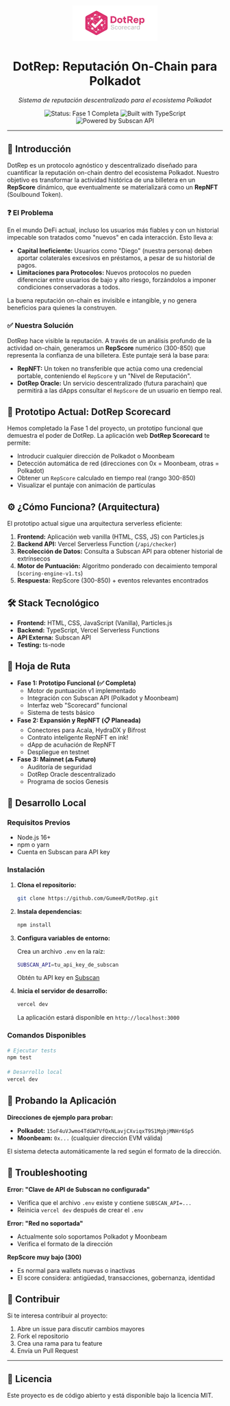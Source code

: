 <p align="center">
  <img src="Img/Logo/Logo Nfondo.png" alt="DotRep Logo" width="200">
</p>

<h1 align="center">DotRep: Reputación On-Chain para Polkadot</h1>

<p align="center">
  <i>Sistema de reputación descentralizado para el ecosistema Polkadot</i>
</p>

<p align="center">
  <img src="https://img.shields.io/badge/Status-Fase%201%20Completa-brightgreen" alt="Status: Fase 1 Completa">
  <img src="https://img.shields.io/badge/Built%20with-TypeScript-blue" alt="Built with TypeScript">
  <img src="https://img.shields.io/badge/Powered%20by-Subscan%20API-orange" alt="Powered by Subscan API">
</p>

---

## 🌟 Introducción

DotRep es un protocolo agnóstico y descentralizado diseñado para cuantificar la reputación on-chain dentro del ecosistema Polkadot. Nuestro objetivo es transformar la actividad histórica de una billetera en un **RepScore** dinámico, que eventualmente se materializará como un **RepNFT** (Soulbound Token).

### ❓ El Problema

En el mundo DeFi actual, incluso los usuarios más fiables y con un historial impecable son tratados como "nuevos" en cada interacción. Esto lleva a:
*   **Capital Ineficiente:** Usuarios como "Diego" (nuestra persona) deben aportar colaterales excesivos en préstamos, a pesar de su historial de pagos.
*   **Limitaciones para Protocolos:** Nuevos protocolos no pueden diferenciar entre usuarios de bajo y alto riesgo, forzándolos a imponer condiciones conservadoras a todos.

La buena reputación on-chain es invisible e intangible, y no genera beneficios para quienes la construyen.

### ✅ Nuestra Solución

DotRep hace visible la reputación. A través de un análisis profundo de la actividad on-chain, generamos un **RepScore** numérico (300-850) que representa la confianza de una billetera. Este puntaje será la base para:
*   **RepNFT:** Un token no transferible que actúa como una credencial portable, conteniendo el `RepScore` y un "Nivel de Reputación".
*   **DotRep Oracle:** Un servicio descentralizado (futura parachain) que permitirá a las dApps consultar el `RepScore` de un usuario en tiempo real.

## 🚀 Prototipo Actual: DotRep Scorecard

Hemos completado la Fase 1 del proyecto, un prototipo funcional que demuestra el poder de DotRep. La aplicación web **DotRep Scorecard** te permite:
*   Introducir cualquier dirección de Polkadot o Moonbeam
*   Detección automática de red (direcciones con 0x = Moonbeam, otras = Polkadot)
*   Obtener un `RepScore` calculado en tiempo real (rango 300-850)
*   Visualizar el puntaje con animación de partículas

## ⚙️ ¿Cómo Funciona? (Arquitectura)

El prototipo actual sigue una arquitectura serverless eficiente:
1.  **Frontend:** Aplicación web vanilla (HTML, CSS, JS) con Particles.js
2.  **Backend API:** Vercel Serverless Function (`/api/checker`)
3.  **Recolección de Datos:** Consulta a Subscan API para obtener historial de extrínsecos
4.  **Motor de Puntuación:** Algoritmo ponderado con decaimiento temporal (`scoring-engine-v1.ts`)
5.  **Respuesta:** RepScore (300-850) + eventos relevantes encontrados

## 🛠️ Stack Tecnológico

*   **Frontend:** HTML, CSS, JavaScript (Vanilla), Particles.js
*   **Backend:** TypeScript, Vercel Serverless Functions
*   **API Externa:** Subscan API
*   **Testing:** ts-node

## 🏁 Hoja de Ruta

*   **Fase 1: Prototipo Funcional (✅ Completa)**
    *   Motor de puntuación v1 implementado
    *   Integración con Subscan API (Polkadot y Moonbeam)
    *   Interfaz web "Scorecard" funcional
    *   Sistema de tests básico
*   **Fase 2: Expansión y RepNFT (📋 Planeada)**
    *   Conectores para Acala, HydraDX y Bifrost
    *   Contrato inteligente RepNFT en ink!
    *   dApp de acuñación de RepNFT
    *   Despliegue en testnet
*   **Fase 3: Mainnet (🔜 Futuro)**
    *   Auditoría de seguridad
    *   DotRep Oracle descentralizado
    *   Programa de socios Genesis

## 🚀 Desarrollo Local

### Requisitos Previos
- Node.js 16+
- npm o yarn
- Cuenta en Subscan para API key

### Instalación

1.  **Clona el repositorio:**
    ```bash
    git clone https://github.com/GumeeR/DotRep.git
    ```

2.  **Instala dependencias:**
    ```bash
    npm install
    ```

3.  **Configura variables de entorno:**

    Crea un archivo `.env` en la raíz:
    ```bash
    SUBSCAN_API=tu_api_key_de_subscan
    ```

    Obtén tu API key en [Subscan](https://www.subscan.io/)

4.  **Inicia el servidor de desarrollo:**
    ```bash
    vercel dev
    ```

    La aplicación estará disponible en `http://localhost:3000`

### Comandos Disponibles

```bash
# Ejecutar tests
npm test

# Desarrollo local
vercel dev
```

## 🧪 Probando la Aplicación

**Direcciones de ejemplo para probar:**

- **Polkadot:** `15oF4uVJwmo4TdGW7VfQxNLavjCXviqxT9S1MgbjMNHr6Sp5`
- **Moonbeam:** `0x...` (cualquier dirección EVM válida)

El sistema detecta automáticamente la red según el formato de la dirección.

## 🔧 Troubleshooting

**Error: "Clave de API de Subscan no configurada"**
- Verifica que el archivo `.env` existe y contiene `SUBSCAN_API=...`
- Reinicia `vercel dev` después de crear el `.env`

**Error: "Red no soportada"**
- Actualmente solo soportamos Polkadot y Moonbeam
- Verifica el formato de la dirección

**RepScore muy bajo (300)**
- Es normal para wallets nuevas o inactivas
- El score considera: antigüedad, transacciones, gobernanza, identidad

## 🤝 Contribuir

Si te interesa contribuir al proyecto:
1. Abre un issue para discutir cambios mayores
2. Fork el repositorio
3. Crea una rama para tu feature
4. Envía un Pull Request

---

## 📄 Licencia

Este proyecto es de código abierto y está disponible bajo la licencia MIT.